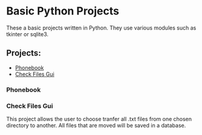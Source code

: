 # Basic Python Projects
These a basic projects written in Python. They use various modules such as tkinter or sqlite3.

## Projects:
* [Phonebook](#phonebook)
* [Check Files Gui](#check-files-gui)

### Phonebook


### Check Files Gui
This project allows the user to choose tranfer all .txt files from one chosen directory to another. All files that are moved will be saved in a database.
